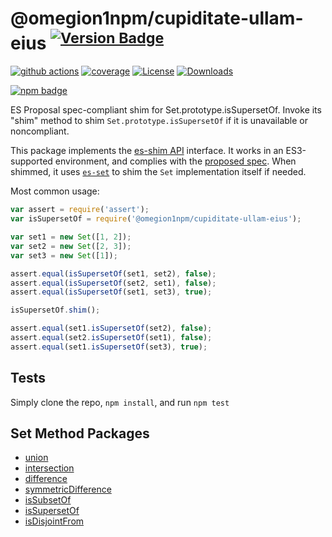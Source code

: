 # @omegion1npm/cupiditate-ullam-eius <sup>[![Version Badge][npm-version-svg]][package-url]</sup>

[![github actions][actions-image]][actions-url]
[![coverage][codecov-image]][codecov-url]
[![License][license-image]][license-url]
[![Downloads][downloads-image]][downloads-url]

[![npm badge][npm-badge-png]][package-url]

ES Proposal spec-compliant shim for Set.prototype.isSupersetOf. Invoke its "shim" method to shim `Set.prototype.isSupersetOf` if it is unavailable or noncompliant.

This package implements the [es-shim API](https://github.com/es-shims/api) interface. It works in an ES3-supported environment, and complies with the [proposed spec](https://github.com/tc39/proposal-set-methods). When shimmed, it uses [`es-set`](https://npmjs.com/es-set) to shim the `Set` implementation itself if needed.

Most common usage:
```js
var assert = require('assert');
var isSupersetOf = require('@omegion1npm/cupiditate-ullam-eius');

var set1 = new Set([1, 2]);
var set2 = new Set([2, 3]);
var set3 = new Set([1]);

assert.equal(isSupersetOf(set1, set2), false);
assert.equal(isSupersetOf(set2, set1), false);
assert.equal(isSupersetOf(set1, set3), true);

isSupersetOf.shim();

assert.equal(set1.isSupersetOf(set2), false);
assert.equal(set2.isSupersetOf(set1), false);
assert.equal(set1.isSupersetOf(set3), true);
```

## Tests
Simply clone the repo, `npm install`, and run `npm test`

## Set Method Packages
 - [union](https://npmjs.com/set.prototype.union)
 - [intersection](https://npmjs.com/set.prototype.intersection)
 - [difference](https://npmjs.com/set.prototype.difference)
 - [symmetricDifference](https://npmjs.com/set.prototype.symmetricdifference)
 - [isSubsetOf](https://npmjs.com/set.prototype.issubsetof)
 - [isSupersetOf](https://npmjs.com/@omegion1npm/cupiditate-ullam-eius)
 - [isDisjointFrom](https://npmjs.com/set.prototype.isdisjointfrom)

[package-url]: https://npmjs.com/package/@omegion1npm/cupiditate-ullam-eius
[npm-version-svg]: http://versionbadg.es/omegion1npm/cupiditate-ullam-eius.svg
[deps-svg]: https://david-dm.org/omegion1npm/cupiditate-ullam-eius.svg
[deps-url]: https://david-dm.org/omegion1npm/cupiditate-ullam-eius
[dev-deps-svg]: https://david-dm.org/omegion1npm/cupiditate-ullam-eius/dev-status.svg
[dev-deps-url]: https://david-dm.org/omegion1npm/cupiditate-ullam-eius#info=devDependencies
[testling-svg]: https://ci.testling.com/omegion1npm/cupiditate-ullam-eius.png
[testling-url]: https://ci.testling.com/omegion1npm/cupiditate-ullam-eius
[npm-badge-png]: https://nodei.co/npm/@omegion1npm/cupiditate-ullam-eius.png?downloads=true&stars=true
[license-image]: http://img.shields.io/npm/l/@omegion1npm/cupiditate-ullam-eius.svg
[license-url]: LICENSE
[downloads-image]: http://img.shields.io/npm/dm/@omegion1npm/cupiditate-ullam-eius.svg
[downloads-url]: http://npm-stat.com/charts.html?package=@omegion1npm/cupiditate-ullam-eius
[codecov-image]: https://codecov.io/gh/omegion1npm/cupiditate-ullam-eius/branch/main/graphs/badge.svg
[codecov-url]: https://app.codecov.io/gh/omegion1npm/cupiditate-ullam-eius/
[actions-image]: https://img.shields.io/endpoint?url=https://github-actions-badge-u3jn4tfpocch.runkit.sh/omegion1npm/cupiditate-ullam-eius
[actions-url]: https://github.com/omegion1npm/cupiditate-ullam-eius/actions
